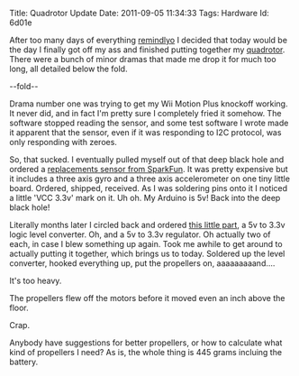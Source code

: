 Title: Quadrotor Update
Date:  2011-09-05 11:34:33
Tags:  Hardware
Id:    6d01e

After too many days of everything [remindlyo](http://www.remindlyo.com) I decided that today would be the day I finally got off my ass and finished putting together my [quadrotor](2011-04-24-quadrotor-5-is-alive!.html). There were a bunch of minor dramas that made me drop it for much too long, all detailed below the fold.

--fold--

Drama number one was trying to get my Wii Motion Plus knockoff working. It never did, and in fact I'm pretty sure I completely fried it somehow. The software stopped reading the sensor, and some test software I wrote made it apparent that the sensor, even if it was responding to I2C protocol, was only responding with zeroes.

So, that sucked. I eventually pulled myself out of that deep black hole and ordered a [replacements sensor from SparkFun](http://www.sparkfun.com/products/10121). It was pretty expensive but it includes a three axis gyro and a three axis accelerometer on one tiny little board. Ordered, shipped, received. As I was soldering pins onto it I noticed a little 'VCC 3.3v' mark on it. Uh oh. My Arduino is 5v! Back into the deep black hole!

Literally months later I circled back and ordered [this little part](http://www.sparkfun.com/products/8745), a 5v to 3.3v logic level converter. Oh, and a 5v to 3.3v regulator. Oh actually two of each, in case I blew something up again. Took me awhile to get around to actually putting it together, which brings us to today. Soldered up the level converter, hooked everything up, put the propellers on, aaaaaaaaand....

It's too heavy. 

The propellers flew off the motors before it moved even an inch above the floor.

Crap.

Anybody have suggestions for better propellers, or how to calculate what kind of propellers I need? As is, the whole thing is 445 grams incluing the battery.
